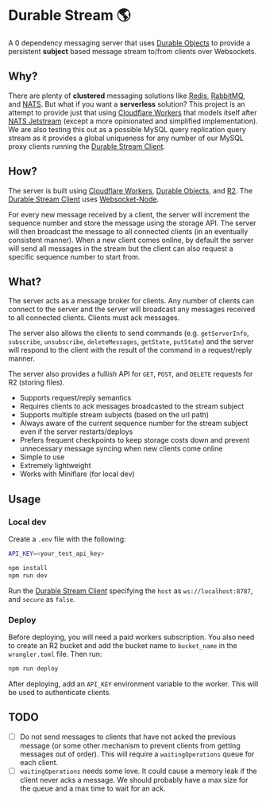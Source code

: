 # Durable Stream :earth_americas:

A 0 dependency messaging server that uses [Durable Objects](https://developers.cloudflare.com/workers/learning/using-durable-objects) to provide a persistent **subject** based message stream to/from clients over Websockets.

## Why?

There are plenty of **clustered** messaging solutions like [Redis](https://redis.io/), [RabbitMQ](https://www.rabbitmq.com/), and [NATS](https://nats.io). But what if you want a **serverless** solution? This project is an attempt to provide just that using [Cloudflare Workers](https://workers.cloudflare.com/) that models itself after [NATS Jetstream](https://docs.nats.io/nats-concepts/jetstream) (except a more opinionated and simplified implementation). We are also testing this out as a possible MySQL query replication query stream as it provides a global uniqueness for any number of our MySQL proxy clients running the [Durable Stream Client](https://github.com/voxoco/durable-stream-client).

## How?

The server is built using [Cloudflare Workers](https://workers.cloudflare.com/), [Durable Objects](https://developers.cloudflare.com/workers/learning/using-durable-objects), and [R2](https://developers.cloudflare.com/r2/). The [Durable Stream Client](https://github.com/voxoco/durable-stream-client) uses [Websocket-Node](https://github.com/theturtle32/WebSocket-Node).

For every new message received by a client, the server will increment the sequence number and store the message using the storage API. The server will then broadcast the message to all connected clients (in an eventually consistent manner). When a new client comes online, by default the server will send all messages in the stream but the client can also request a specific sequence number to start from.

## What?

The server acts as a message broker for clients. Any number of clients can connect to the server and the server will broadcast any messages received to all connected clients. Clients must ack messages.

The server also allows the clients to send commands (e.g. `getServerInfo`, `subscribe`, `unsubscribe`, `deleteMessages`, `getState`, `putState`) and the server will respond to the client with the result of the command in a request/reply manner.

The server also provides a full*ish* API for `GET`, `POST`, and `DELETE` requests for R2 (storing files).

* Supports request/reply semantics
* Requires clients to ack messages broadcasted to the stream subject
* Supports multiple stream subjects (based on the url path)
* Always aware of the current sequence number for the stream subject even if the server restarts/deploys
* Prefers frequent checkpoints to keep storage costs down and prevent unnecessary message syncing when new clients come online
* Simple to use
* Extremely lightweight
* Works with Miniflare (for local dev)

## Usage

### Local dev

Create a `.env` file with the following:

```bash
API_KEY=<your_test_api_key>
```

```bash
npm install
npm run dev
```

Run the [Durable Stream Client](https://github.com/voxoco/durable-stream-client) specifying the `host` as `ws://localhost:8787`, and `secure` as `false`.

### Deploy

Before deploying, you will need a paid workers subscription. You also need to create an R2 bucket and add the bucket name to `bucket_name` in the `wrangler.toml` file. Then run:

```bash
npm run deploy
```

After deploying, add an `API_KEY` environment variable to the worker. This will be used to authenticate clients.

## TODO

- [ ] Do not send messages to clients that have not acked the previous message (or some other mechanism to prevent clients from getting messages out of order). This will require a `waitingOperations` queue for each client.
- [ ] `waitingOperations` needs some love. It could cause a memory leak if the client never acks a message. We should probably have a max size for the queue and a max time to wait for an ack.
